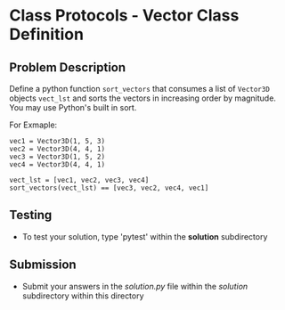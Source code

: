 # Class Protocols - Vector Class Definition

## Problem Description
Define a python function `sort_vectors` that consumes a list of  `Vector3D` objects `vect_lst` and sorts the vectors in increasing order by magnitude. You may use Python's built in sort.

For Exmaple:
```
vec1 = Vector3D(1, 5, 3)
vec2 = Vector3D(4, 4, 1)
vec3 = Vector3D(1, 5, 2)
vec4 = Vector3D(4, 4, 1)

vect_lst = [vec1, vec2, vec3, vec4]
sort_vectors(vect_lst) == [vec3, vec2, vec4, vec1]
```
## Testing
* To test your solution, type 'pytest' within the **solution** subdirectory

## Submission
* Submit your answers in the *solution.py* file within the *solution* subdirectory within this directory